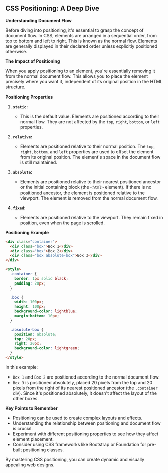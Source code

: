 ## CSS Positioning: A Deep Dive

**Understanding Document Flow**

Before diving into positioning, it's essential to grasp the concept of document flow. In CSS, elements are arranged in a sequential order, from top to bottom and left to right. This is known as the normal flow. Elements are generally displayed in their declared order unless explicitly positioned otherwise.

**The Impact of Positioning**

When you apply positioning to an element, you're essentially removing it from the normal document flow. This allows you to place the element precisely where you want it, independent of its original position in the HTML structure.

**Positioning Properties**

1. **`static`:**
   * This is the default value. Elements are positioned according to their normal flow. They are not affected by the `top`, `right`, `bottom`, or `left` properties.

2. **`relative`:**
   * Elements are positioned relative to their normal position. The `top`, `right`, `bottom`, and `left` properties are used to offset the element from its original position. The element's space in the document flow is still maintained.

3. **`absolute`:**
   * Elements are positioned relative to their nearest positioned ancestor or the initial containing block (the `<html>` element). If there is no positioned ancestor, the element is positioned relative to the viewport. The element is removed from the normal document flow.

4. **`fixed`:**
   * Elements are positioned relative to the viewport. They remain fixed in position, even when the page is scrolled.

**Positioning Example**

```html
<div class="container">
  <div class="box">Box 1</div>
  <div class="box">Box 2</div>
  <div class="box absolute-box">Box 3</div>
</div>

<style>
  .container {
    border: 1px solid black;
    padding: 20px;
  }

  .box {
    width: 100px;
    height: 100px;
    background-color: lightblue;
    margin-bottom: 10px;
  }

  .absolute-box {
    position: absolute;
    top: 20px;
    right: 20px;
    background-color: lightgreen;
  }
</style>
```

In this example:

* `Box 1` and `Box 2` are positioned according to the normal document flow.
* `Box 3` is positioned absolutely, placed 20 pixels from the top and 20 pixels from the right of its nearest positioned ancestor (the `.container` div). Since it's positioned absolutely, it doesn't affect the layout of the other boxes.

**Key Points to Remember**

* Positioning can be used to create complex layouts and effects.
* Understanding the relationship between positioning and document flow is crucial.
* Experiment with different positioning properties to see how they affect element placement.
* Consider using CSS frameworks like Bootstrap or Foundation for pre-built positioning classes.

By mastering CSS positioning, you can create dynamic and visually appealing web designs.
